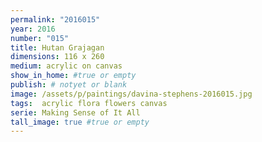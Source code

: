 ```yaml
---
permalink: "2016015"
year: 2016
number: "015"
title: Hutan Grajagan
dimensions: 116 x 260
medium: acrylic on canvas
show_in_home: #true or empty
publish: # notyet or blank
image: /assets/p/paintings/davina-stephens-2016015.jpg
tags:  acrylic flora flowers canvas
serie: Making Sense of It All
tall_image: true #true or empty
---
```

